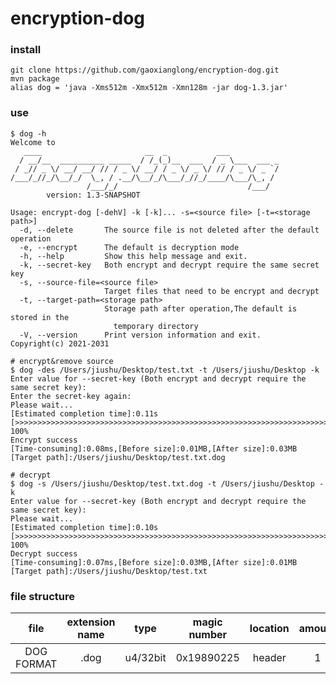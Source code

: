 # encryption-dog
### install
```Shell
git clone https://github.com/gaoxianglong/encryption-dog.git
mvn package
alias dog = 'java -Xms512m -Xmx512m -Xmn128m -jar dog-1.3.jar'
```
### use
```Shell
$ dog -h
Welcome to 
   ____                       __  _           ___           
  / __/__  __________ _____  / /_(_)__  ___  / _ \___  ___ _
 / _// _ \/ __/ __/ // / _ \/ __/ / _ \/ _ \/ // / _ \/ _ `/
/___/_//_/\__/_/  \_, / .__/\__/_/\___/_//_/____/\___/\_, / 
                 /___/_/                             /___/  
        version: 1.3-SNAPSHOT

Usage: encrypt-dog [-dehV] -k [-k]... -s=<source file> [-t=<storage path>]
  -d, --delete       The source file is not deleted after the default operation
  -e, --encrypt      The default is decryption mode
  -h, --help         Show this help message and exit.
  -k, --secret-key   Both encrypt and decrypt require the same secret key
  -s, --source-file=<source file>
                     Target files that need to be encrypt and decrypt
  -t, --target-path=<storage path>
                     Storage path after operation,The default is stored in the
                       temporary directory
  -V, --version      Print version information and exit.
Copyright(c) 2021-2031

# encrypt&remove source
$ dog -des /Users/jiushu/Desktop/test.txt -t /Users/jiushu/Desktop -k
Enter value for --secret-key (Both encrypt and decrypt require the same secret key):
Enter the secret-key again: 
Please wait...
[Estimated completion time]:0.11s
[>>>>>>>>>>>>>>>>>>>>>>>>>>>>>>>>>>>>>>>>>>>>>>>>>>>>>>>>>>>>>>>>>>>>>>>>>>>>>>>>>>] 100%
Encrypt	success
[Time-consuming]:0.08ms,[Before size]:0.01MB,[After size]:0.03MB
[Target path]:/Users/jiushu/Desktop/test.txt.dog

# decrypt
$ dog -s /Users/jiushu/Desktop/test.txt.dog -t /Users/jiushu/Desktop -k
Enter value for --secret-key (Both encrypt and decrypt require the same secret key):
Please wait...
[Estimated completion time]:0.10s
[>>>>>>>>>>>>>>>>>>>>>>>>>>>>>>>>>>>>>>>>>>>>>>>>>>>>>>>>>>>>>>>>>>>>>>>>>>>>>>>>>>] 100%
Decrypt	success
[Time-consuming]:0.07ms,[Before size]:0.03MB,[After size]:0.01MB
[Target path]:/Users/jiushu/Desktop/test.txt
```
### file structure
|  file        | extension name |  type          |   magic number |   location   |    amount     |     ascii    |
|  :-:         | :-:            |  :-:           |   :-:          |    :-:       |     :-:       |      :-:     |
| DOG FORMAT   |     .dog       |  u4/32bit      |   0x19890225   |    header    |       1       |      ...     |